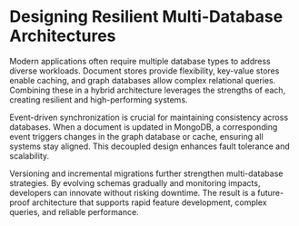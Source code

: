 # Designing Resilient Multi-Database Architectures

Modern applications often require multiple database types to address diverse workloads. Document stores provide flexibility, key-value stores enable caching, and graph databases allow complex relational queries. Combining these in a hybrid architecture leverages the strengths of each, creating resilient and high-performing systems.

Event-driven synchronization is crucial for maintaining consistency across databases. When a document is updated in MongoDB, a corresponding event triggers changes in the graph database or cache, ensuring all systems stay aligned. This decoupled design enhances fault tolerance and scalability.

Versioning and incremental migrations further strengthen multi-database strategies. By evolving schemas gradually and monitoring impacts, developers can innovate without risking downtime. The result is a future-proof architecture that supports rapid feature development, complex queries, and reliable performance.
